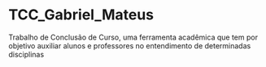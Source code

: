 # TCC_Gabriel_Mateus
Trabalho de Conclusão de Curso, uma ferramenta acadêmica que tem por objetivo auxiliar alunos e professores no entendimento de determinadas disciplinas
